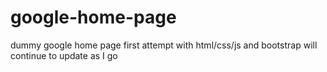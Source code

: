 # google-home-page
dummy google home page
first attempt with html/css/js and bootstrap 
will continue to update as I go
